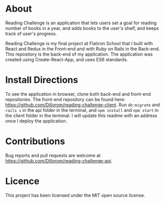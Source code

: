 # About
Reading Challenge is an application that lets users set a goal for reading number of books in a year, and adds books to the user's shelf, and keeps track of user's progress.  

Reading Challenge is my final project at Flatiron School that I built with React and Redux in the Front-end and with Ruby on Rails in the Back-end. This repository is the back-end of my application. The application was created using Create-React-App, and uses ES6 standards. 

# Install Directions
To see the application in browser, clone both back-end and front-end repositories. The front-end repository can be found here: https://github.com/Dillorom/reading-challenge-client. Run `db:migrate` and `rails s` in the  api folder in the terminal, and `npm install` and `npm start` in the client folder in the terminal. I will update this readme with an address once I deploy the application.

# Contributions
Bug reports and pull requests are welcome at https://github.com/Dillorom/reading-challenge-api.

# Licence
This project has been licensed under the MIT open source license.
